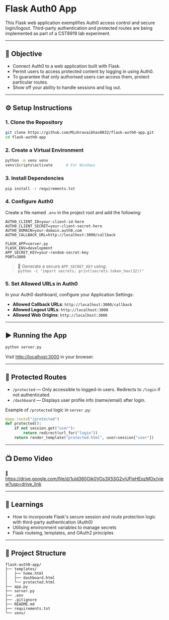 # Flask Auth0 App

This Flask web application exemplifies Auth0 access control and secure login/logout. Third-party authentication and protected routes are being implemented as part of a CST8919 lab experiment.

---

## 🎯 Objective

- Connect Auth0 to a web application built with Flask.
- Permit users to access protected content by logging in using Auth0.
- To guarantee that only authorised users can access them, protect particular routes.
- Show off your ability to handle sessions and log out.

---

## ⚙️ Setup Instructions

### 1. Clone the Repository

```bash
git clone https://github.com/Mishravaibhav0032/flask-auth0-app.git
cd flask-auth0-app
```

### 2. Create a Virtual Environment

```bash
python -m venv venv
venv\Scripts\activate      # For Windows
```

### 3. Install Dependencies

```bash
pip install -r requirements.txt
```

### 4. Configure Auth0

Create a file named `.env` in the project root and add the following:

```env
AUTH0_CLIENT_ID=your-client-id-here
AUTH0_CLIENT_SECRET=your-client-secret-here
AUTH0_DOMAIN=your-domain.auth0.com
AUTH0_CALLBACK_URL=http://localhost:3000/callback

FLASK_APP=server.py
FLASK_ENV=development
APP_SECRET_KEY=your-random-secret-key
PORT=3000
```

> 🔐 Generate a secure `APP_SECRET_KEY` using:  
> `python -c "import secrets; print(secrets.token_hex(32))"`

### 5. Set Allowed URLs in Auth0

In your Auth0 dashboard, configure your Application Settings:

- **Allowed Callback URLs**: `http://localhost:3000/callback`
- **Allowed Logout URLs**: `http://localhost:3000`
- **Allowed Web Origins**: `http://localhost:3000`

---

## ▶️ Running the App

```bash
python server.py
```

Visit [http://localhost:3000](http://localhost:3000) in your browser.

---

## 🔐 Protected Routes

- `/protected` — Only accessible to logged-in users. Redirects to `/login` if not authenticated.
- `/dashboard` — Displays user profile info (name/email) after login.

Example of `/protected` logic in `server.py`:

```python
@app.route("/protected")
def protected():
    if not session.get("user"):
        return redirect(url_for("login"))
    return render_template("protected.html", user=session["user"])
```

---

## 📺 Demo Video

🎥 https://drive.google.com/file/d/1uId360Oik0VOs3X5SG2vjUFleHEqzMOx/view?usp=drive_link


---

## 📘 Learnings

- How to incorporate Flask's secure session and route protection logic with third-party authentication (Auth0)
- Utilising environment variables to manage secrets
- Flask routeing, templates, and OAuth2 principles
---

## 📁 Project Structure

```
flask-auth0-app/
├── templates/
│   ├── home.html
│   ├── dashboard.html
│   └── protected.html
├── app.py
├── server.py
├── .env
├── .gitignore
├── README.md
├── requirements.txt
└── venv/
```
 
